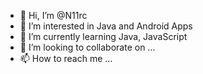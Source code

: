 - 👋 Hi, I’m @N11rc
- 👀 I’m interested in Java and Android Apps
- 🌱 I’m currently learning Java, JavaScript
- 💞️ I’m looking to collaborate on ...
- 📫 How to reach me ...

<!---
N11rc/N11rc is a ✨ special ✨ repository because its `README.md` (this file) appears on your GitHub profile.
You can click the Preview link to take a look at your changes.
--->
